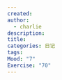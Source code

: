 ```yaml
---
created: 
author:
  - charlie
description: 
title: 
categories: 日记
tags: 
Mood: "7"
Exercise: "70"
---
```


